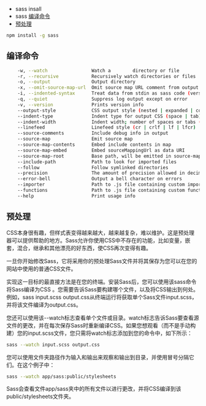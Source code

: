 * sass insall
* sass [编译命令](#编译命令) 
* [预处理](#预处理)
```bash
npm install -g sass
```
## 编译命令
```bash
    -w, --watch                Watch a        directory or file
    -r, --recursive            Recursively watch directories or files
    -o, --output               Output directory
    -x, --omit-source-map-url  Omit source map URL comment from output
    -i, --indented-syntax      Treat data from stdin as sass code (versus scss)
    -q, --quiet                Suppress log output except on error
    -v, --version              Prints version info
    --output-style             CSS output style (nested | expanded | compact | compressed)
    --indent-type              Indent type for output CSS (space | tab)
    --indent-width             Indent width; number of spaces or tabs (maximum value: 10)
    --linefeed                 Linefeed style (cr | crlf | lf | lfcr)
    --source-comments          Include debug info in output
    --source-map               Emit source map
    --source-map-contents      Embed include contents in map
    --source-map-embed         Embed sourceMappingUrl as data URI
    --source-map-root          Base path, will be emitted in source-map as is
    --include-path             Path to look for imported files
    --follow                   Follow symlinked directories
    --precision                The amount of precision allowed in decimal numbers
    --error-bell               Output a bell character on errors
    --importer                 Path to .js file containing custom importer
    --functions                Path to .js file containing custom functions
    --help                     Print usage info
```
## 预处理
CSS本身很有趣，但样式表变得越来越大，越来越复杂，难以维护。这是预处理器可以提供帮助的地方。Sass允许你使用CSS中不存在的功能，比如变量，嵌套，混合，继承和其他漂亮的好东西，使CSS再次变得有趣。

一旦你开始修改Sass，它将采用你的预处理Sass文件并将其保存为您可以在您的网站中使用的普通CSS文件。

实现这一目标的最直接方法是在您的终端。安装Sass后，您可以使用该sass命令将Sass编译为CSS 。您需要告诉Sass要构建哪个文件，以及将CSS输出到何处。例如，sass input.scss output.css从终端运行将获取单个Sass文件input.scss，并将该文件编译为output.css。

您还可以使用该--watch标志查看单个文件或目录。watch标志告诉Sass要查看源文件的更改，并在每次保存Sass时重新编译CSS。如果您想观看（而不是手动构建）您的input.scss文件，您只需将watch标志添加到您的命令中，如下所示：
```bash
sass --watch input.scss output.css
```
您可以使用文件夹路径作为输入和输出来观察和输出到目录，并使用冒号分隔它们。在这个例子中：
```bash
sass --watch app/sass:public/stylesheets
```
Sass会查看文件app/sass夹中的所有文件以进行更改，并将CSS编译到该public/stylesheets文件夹。
